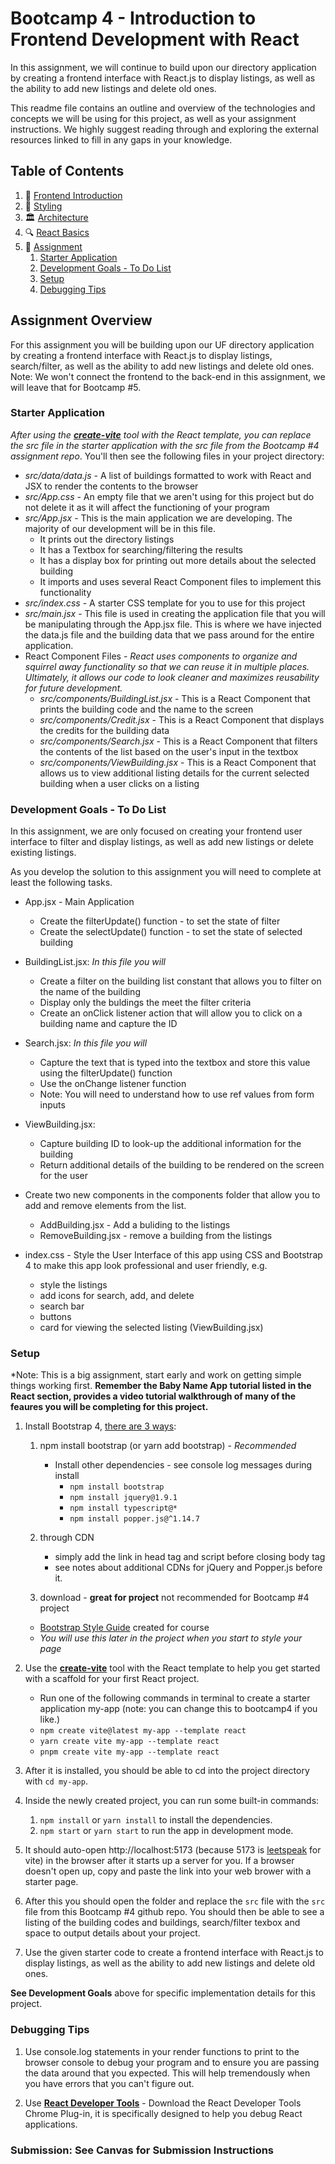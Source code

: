 
# Bootcamp 4 - Introduction to Frontend Development with React

In this assignment, we will continue to build upon our directory application by creating a frontend interface with React.js to display listings, as well as the ability to add new listings and delete old ones.

This readme file contains an outline and overview of the technologies and concepts we will be using for this project, as well as your assignment instructions. We highly suggest reading through and exploring the external resources linked to fill in any gaps in your knowledge.

## Table of Contents

1. 🙈 [Frontend Introduction](docs/introduction.md)
2. 🎨 [Styling](docs/styling.md)
3. 🏛️ [Architecture](docs/architecture.md)
4. 🔍 [React Basics](docs/react-basics.md)
5. 📝 [Assignment](#assignment-overview)
   1. [Starter Application](#starter-application)
   2. [Development Goals - To Do List](#development-goals---to-do-list)
   3. [Setup](#setup)
   4. [Debugging Tips](#debugging-tips)

## Assignment Overview

For this assignment you will be building upon our UF directory application by creating a frontend interface with React.js to display listings, search/filter, as well as the ability to add new listings and delete old ones. Note: We won't connect the frontend to the back-end in this assignment, we will leave that for Bootcamp #5.

### Starter Application

*After using the [**create-vite**](https://vitejs.dev/guide/#scaffolding-your-first-vite-project) tool with the React template, you can replace the src file in the starter application with the src file from the Bootcamp #4 assignment repo*. You'll then see the following files in your project directory:

- *src/data/data.js* - A list of buildings formatted to work with React and JSX to render the contents to the browser
- *src/App.css* - An empty file that we aren't using for this project but do not delete it as it will affect the functioning of your program
- *src/App.jsx* - This is the main application we are developing. The majority of our development will be in this file.
  - It prints out the directory listings
  - It has a Textbox for searching/filtering the results
  - It has a display box for printing out more details about the selected building
  - It imports and uses several React Component files to implement this functionality
- *src/index.css* - A starter CSS template for you to use for this project
- *src/main.jsx* - This file is used in creating the application file that you will be manipulating through the App.jsx file. This is where we have injected the data.js file and the building data that we pass around for the entire application.
- React Component Files - *React uses components to organize and squirrel away functionality so that we can reuse it in multiple places. Ultimately, it allows our code to look cleaner and maximizes reusability for future development.*
  - *src/components/BuildingList.jsx* - This is a React Component that prints the building code and the name to the screen
  - *src/components/Credit.jsx* - This is a React Component that displays the credits for the building data
  - *src/components/Search.jsx*  - This is a React Component that filters the contents of the list based on the user's input in the textbox
  - *src/components/ViewBuilding.jsx* - This is a React Component that allows us to view additional listing details for the current selected building when a user clicks on a listing

### Development Goals - To Do List

In this assignment, we are only focused on creating your frontend user interface to filter and display listings, as well as add new listings or delete existing listings.

As you develop the solution to this assignment you will need to complete at least the following tasks.  

- App.jsx - Main Application
  - Create the filterUpdate() function - to set the state of filter
  - Create the selectUpdate() function - to set the state of selected building

- BuildingList.jsx: *In this file you will*
  - Create a filter on the building list constant that allows you to filter on the name of the building
  - Display only the buldings the meet the filter criteria
  - Create an onClick listener action that will allow you to click on a building name and capture the ID

- Search.jsx: *In this file you will*
  - Capture the text that is typed into the textbox and store this value using the filterUpdate() function
  - Use the onChange listener function
  - Note: You will need to understand how to use ref values from form inputs

- ViewBuilding.jsx:
  - Capture building ID to look-up the additional information for the building
  - Return additional details of the building to be rendered on the screen for the user

- Create two new components in the components folder that allow you to add and remove elements from the list.
  - AddBuilding.jsx - Add a buliding to the listings
  - RemoveBuilding.jsx - remove a building from the listings

- index.css - Style the User Interface of this app using CSS and Bootstrap 4 to make this app look professional and user friendly, e.g.
  - style the listings
  - add icons for search, add, and delete
  - search bar
  - buttons
  - card for viewing the selected listing (ViewBuilding.jsx)

### Setup

*Note: This is a big assignment, start early and work on getting simple things working first. **Remember the Baby Name App tutorial listed in the React section, provides a video tutorial walkthrough of many of the feaures you will be completing for this project.**

1. Install Bootstrap 4, [there are 3  ways](https://getbootstrap.com/docs/4.3/getting-started/download/):
   1. npm install bootstrap (or yarn add bootstrap) - *Recommended*
      - Install other dependencies - see console log messages during install
        - `npm install bootstrap`
        - `npm install jquery@1.9.1`
        - `npm install typescript@*`
        - `npm install popper.js@^1.14.7`
   2. through CDN
       - simply add the link in head tag and script before closing body tag
       - see notes about additional CDNs for jQuery and Popper.js before it.

   3. download - **great for project** not recommended for Bootcamp #4 project
     - [Bootstrap Style Guide](https://drive.google.com/file/d/1fumbJT-ln-WzrSY_ZEtN44WhAw2asyXF/view) created for course
     - *You will use this later in the project when you start to style your page*

2. Use the [**create-vite**](https://vitejs.dev/guide/#scaffolding-your-first-vite-project) tool with the React template to help you get started with a scaffold for your first React project.
   - Run one of the following commands in terminal to create a starter application my-app (note: you can change this to bootcamp4 if you like.)
   - `npm create vite@latest my-app --template react`
   - `yarn create vite my-app --template react`
   - `pnpm create vite my-app --template react`

3. After it is installed, you should be able to cd into the project directory with `cd my-app`.

4. Inside the newly created project, you can run some built-in commands:
   1. `npm install` or `yarn install` to install the dependencies.
   2. `npm start` or `yarn start` to run the app in development mode.

5. It should auto-open http://localhost:5173 (because 5173 is [leetspeak](https://en.wikipedia.org/wiki/Leet#:~:text=Leet%20(or%20%221337%22),via%20reflection%20or%20other%20resemblance.) for vite) in the browser after it starts up a server for you. If a browser doesn't open up, copy and paste the link into your web brower with a starter page.

6. After this you should open the folder and replace the `src` file with the `src` file from this Bootcamp #4 github repo. You should then be able to see a listing of the building codes and buildings, search/filter texbox and space to output details about your project.

7. Use the given starter code to create a frontend interface with React.js to display listings, as well as the ability to add new listings and delete old ones.

**See Development Goals** above for specific implementation details for this project.

### Debugging Tips

1. Use console.log statements in your render functions to print to the browser console to debug your program and to ensure you are passing the data around that you expected. This will help tremendously when you have errors that you can't figure out.

2. Use [**React Developer Tools**](https://www.freecodecamp.org/news/how-to-see-your-react-state-props-in-the-browser-774098a50fcc/) - Download the React Developer Tools Chrome Plug-in, it is specifically designed to help you debug React applications.

### Submission: See Canvas for Submission Instructions
